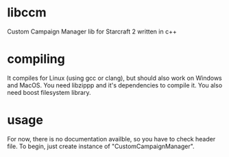 # libccm
Custom Campaign Manager lib for Starcraft 2 written in c++
# compiling
It compiles for Linux (using gcc or clang), but should also work on Windows and MacOS.
You need libzippp and it's dependencies to compile it. You also need boost filesystem library.
# usage
For now, there is no documentation availble, so you have to check header file.
To begin, just create instance of "CustomCampaignManager".

